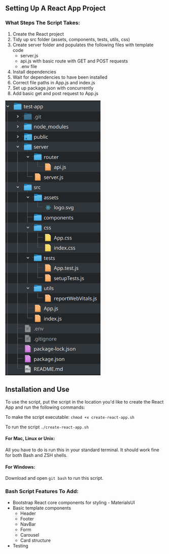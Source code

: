 Setting Up A React App Project
------



### What Steps The Script Takes:
1. Create the React project
2. Tidy up src folder (assets, components, tests, utils, css)
3. Create server folder and populates the following files with template code
    * server.js
    * api.js with basic route with GET and POST requests
    * .env file
4. Install dependencies
5. Wait for dependencies to have been installed
6. Correct file paths in App.js and index.js
7. Set up package.json with concurrently
8. Add basic get and post request to App.js

<img src="./assets/react-project-tree.png" alt="latest-file-tree" width="300"/>




## Installation and Use
To use the script, put the script in the location you'd like to create the React App and run the following commands:

To make the script executable:
`chmod +x create-react-app.sh`

To run the script
`./create-react-app.sh`

#### For Mac, Linux or Unix:
All you have to do is run this in your standard terminal. It should work fine for both Bash and ZSH shells.

#### For Windows:
Download and open `git bash` to run this script.


### Bash Script Features To Add:
* Bootstrap React core components for styling - MaterialsUI
* Basic template components
    + Header
    + Footer
    + NavBar
    + Form
    + Carousel
    + Card structure
* Testing
